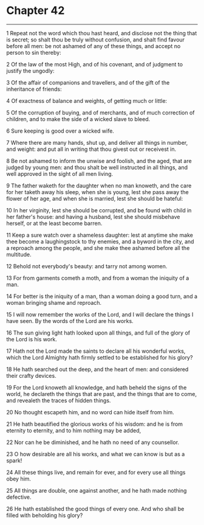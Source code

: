 # Chapter 42

***

1 Repeat not the word which thou hast heard, and disclose not the thing that is secret; so shalt thou be truly without confusion, and shalt find favour before all men: be not ashamed of any of these things, and accept no person to sin thereby:

2 Of the law of the most High, and of his covenant, and of judgment to justify the ungodly:

3 Of the affair of companions and travellers, and of the gift of the inheritance of friends:

4 Of exactness of balance and weights, of getting much or little:

5 Of the corruption of buying, and of merchants, and of much correction of children, and to make the side of a wicked slave to bleed.

6 Sure keeping is good over a wicked wife.

7 Where there are many hands, shut up, and deliver all things in number, and weight: and put all in writing that thou givest out or receivest in.

8 Be not ashamed to inform the unwise and foolish, and the aged, that are judged by young men: and thou shalt be well instructed in all things, and well approved in the sight of all men living.

9 The father waketh for the daughter when no man knoweth, and the care for her taketh away his sleep, when she is young, lest she pass away the flower of her age, and when she is married, lest she should be hateful:

10 In her virginity, lest she should be corrupted, and be found with child in her father's house: and having a husband, lest she should misbehave herself, or at the least become barren.

11 Keep a sure watch over a shameless daughter: lest at anytime she make thee become a laughingstock to thy enemies, and a byword in the city, and a reproach among the people, and she make thee ashamed before all the multitude.

12 Behold not everybody's beauty: and tarry not among women.

13 For from garments cometh a moth, and from a woman the iniquity of a man.

14 For better is the iniquity of a man, than a woman doing a good turn, and a woman bringing shame and reproach.

15 I will now remember the works of the Lord, and I will declare the things I have seen. By the words of the Lord are his works.

16 The sun giving light hath looked upon all things, and full of the glory of the Lord is his work.

17 Hath not the Lord made the saints to declare all his wonderful works, which the Lord Almighty hath firmly settled to be established for his glory?

18 He hath searched out the deep, and the heart of men: and considered their crafty devices.

19 For the Lord knoweth all knowledge, and hath beheld the signs of the world, he declareth the things that are past, and the things that are to come, and revealeth the traces of hidden things.

20 No thought escapeth him, and no word can hide itself from him.

21 He hath beautified the glorious works of his wisdom: and he is from eternity to eternity, and to him nothing may be added,

22 Nor can he be diminished, and he hath no need of any counsellor.

23 O how desirable are all his works, and what we can know is but as a spark!

24 All these things live, and remain for ever, and for every use all things obey him.

25 All things are double, one against another, and he hath made nothing defective.

26 He hath established the good things of every one. And who shall be filled with beholding his glory?

